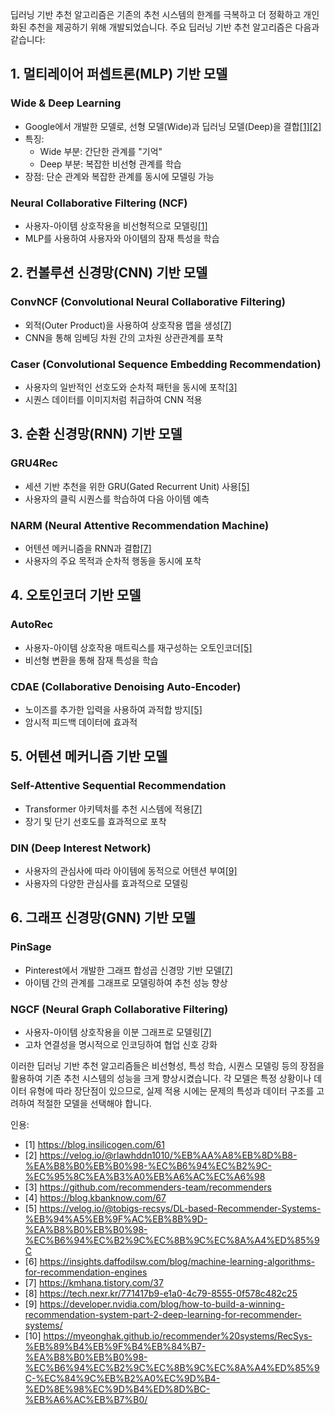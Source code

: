 딥러닝 기반 추천 알고리즘은 기존의 추천 시스템의 한계를 극복하고 더 정확하고 개인화된 추천을 제공하기 위해 개발되었습니다. 주요 딥러닝 기반 추천 알고리즘은 다음과 같습니다:

## 1. 멀티레이어 퍼셉트론(MLP) 기반 모델

### Wide & Deep Learning

- Google에서 개발한 모델로, 선형 모델(Wide)과 딥러닝 모델(Deep)을 결합[[1]](https://blog.insilicogen.com/61)[[2]](https://velog.io/@rlawhddn1010/%EB%AA%A8%EB%8D%B8-%EA%B8%B0%EB%B0%98-%EC%B6%94%EC%B2%9C-%EC%95%8C%EA%B3%A0%EB%A6%AC%EC%A6%98)
- 특징:
  - Wide 부분: 간단한 관계를 "기억"
  - Deep 부분: 복잡한 비선형 관계를 학습
- 장점: 단순 관계와 복잡한 관계를 동시에 모델링 가능

### Neural Collaborative Filtering (NCF)

- 사용자-아이템 상호작용을 비선형적으로 모델링[[1]](https://blog.insilicogen.com/61)
- MLP를 사용하여 사용자와 아이템의 잠재 특성을 학습

## 2. 컨볼루션 신경망(CNN) 기반 모델

### ConvNCF (Convolutional Neural Collaborative Filtering)

- 외적(Outer Product)을 사용하여 상호작용 맵을 생성[[7]](https://kmhana.tistory.com/37)
- CNN을 통해 임베딩 차원 간의 고차원 상관관계를 포착

### Caser (Convolutional Sequence Embedding Recommendation)

- 사용자의 일반적인 선호도와 순차적 패턴을 동시에 포착[[3]](https://github.com/recommenders-team/recommenders)
- 시퀀스 데이터를 이미지처럼 취급하여 CNN 적용

## 3. 순환 신경망(RNN) 기반 모델

### GRU4Rec

- 세션 기반 추천을 위한 GRU(Gated Recurrent Unit) 사용[[5]](https://velog.io/@tobigs-recsys/DL-based-Recommender-Systems-%EB%94%A5%EB%9F%AC%EB%8B%9D-%EA%B8%B0%EB%B0%98-%EC%B6%94%EC%B2%9C%EC%8B%9C%EC%8A%A4%ED%85%9C)
- 사용자의 클릭 시퀀스를 학습하여 다음 아이템 예측

### NARM (Neural Attentive Recommendation Machine)

- 어텐션 메커니즘을 RNN과 결합[[7]](https://kmhana.tistory.com/37)
- 사용자의 주요 목적과 순차적 행동을 동시에 포착

## 4. 오토인코더 기반 모델

### AutoRec

- 사용자-아이템 상호작용 매트릭스를 재구성하는 오토인코더[[5]](https://velog.io/@tobigs-recsys/DL-based-Recommender-Systems-%EB%94%A5%EB%9F%AC%EB%8B%9D-%EA%B8%B0%EB%B0%98-%EC%B6%94%EC%B2%9C%EC%8B%9C%EC%8A%A4%ED%85%9C)
- 비선형 변환을 통해 잠재 특성을 학습

### CDAE (Collaborative Denoising Auto-Encoder)

- 노이즈를 추가한 입력을 사용하여 과적합 방지[[5]](https://velog.io/@tobigs-recsys/DL-based-Recommender-Systems-%EB%94%A5%EB%9F%AC%EB%8B%9D-%EA%B8%B0%EB%B0%98-%EC%B6%94%EC%B2%9C%EC%8B%9C%EC%8A%A4%ED%85%9C)
- 암시적 피드백 데이터에 효과적

## 5. 어텐션 메커니즘 기반 모델

### Self-Attentive Sequential Recommendation

- Transformer 아키텍처를 추천 시스템에 적용[[7]](https://kmhana.tistory.com/37)
- 장기 및 단기 선호도를 효과적으로 포착

### DIN (Deep Interest Network)

- 사용자의 관심사에 따라 아이템에 동적으로 어텐션 부여[[9]](https://developer.nvidia.com/blog/how-to-build-a-winning-recommendation-system-part-2-deep-learning-for-recommender-systems/)
- 사용자의 다양한 관심사를 효과적으로 모델링

## 6. 그래프 신경망(GNN) 기반 모델

### PinSage

- Pinterest에서 개발한 그래프 합성곱 신경망 기반 모델[[7]](https://kmhana.tistory.com/37)
- 아이템 간의 관계를 그래프로 모델링하여 추천 성능 향상

### NGCF (Neural Graph Collaborative Filtering)

- 사용자-아이템 상호작용을 이분 그래프로 모델링[[7]](https://kmhana.tistory.com/37)
- 고차 연결성을 명시적으로 인코딩하여 협업 신호 강화

이러한 딥러닝 기반 추천 알고리즘들은 비선형성, 특성 학습, 시퀀스 모델링 등의 장점을 활용하여 기존 추천 시스템의 성능을 크게 향상시켰습니다. 각 모델은 특정 상황이나 데이터 유형에 따라 장단점이 있으므로, 실제 적용 시에는 문제의 특성과 데이터 구조를 고려하여 적절한 모델을 선택해야 합니다.

인용:
- [1] https://blog.insilicogen.com/61
- [2] https://velog.io/@rlawhddn1010/%EB%AA%A8%EB%8D%B8-%EA%B8%B0%EB%B0%98-%EC%B6%94%EC%B2%9C-%EC%95%8C%EA%B3%A0%EB%A6%AC%EC%A6%98
- [3] https://github.com/recommenders-team/recommenders
- [4] https://blog.kbanknow.com/67
- [5] https://velog.io/@tobigs-recsys/DL-based-Recommender-Systems-%EB%94%A5%EB%9F%AC%EB%8B%9D-%EA%B8%B0%EB%B0%98-%EC%B6%94%EC%B2%9C%EC%8B%9C%EC%8A%A4%ED%85%9C
- [6] https://insights.daffodilsw.com/blog/machine-learning-algorithms-for-recommendation-engines
- [7] https://kmhana.tistory.com/37
- [8] https://tech.nexr.kr/771417b9-e1a0-4c79-8555-0f578c482c25
- [9] https://developer.nvidia.com/blog/how-to-build-a-winning-recommendation-system-part-2-deep-learning-for-recommender-systems/
- [10] https://myeonghak.github.io/recommender%20systems/RecSys-%EB%89%B4%EB%9F%B4%EB%84%B7-%EA%B8%B0%EB%B0%98-%EC%B6%94%EC%B2%9C%EC%8B%9C%EC%8A%A4%ED%85%9C-%EC%84%9C%EB%B2%A0%EC%9D%B4-%ED%8E%98%EC%9D%B4%ED%8D%BC-%EB%A6%AC%EB%B7%B0/
